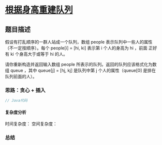 # [根据身高重建队列](根据身高重建队列"[题目地址](https://leetcode.cn/problems/queue-reconstruction-by-height/description/)")

## 题目描述
假设有打乱顺序的一群人站成一个队列，数组 people 表示队列中一些人的属性（不一定按顺序）。每个 people[i] = [hi, ki] 表示第 i 个人的身高为 hi ，前面 正好 有 ki 个身高大于或等于 hi 的人。

请你重新构造并返回输入数组 people 所表示的队列。返回的队列应该格式化为数组 queue ，其中 queue[j] = [hj, kj] 是队列中第 j 个人的属性（queue[0] 是排在队列前面的人）。

### 思路：贪心 + 插入


```java
// Java代码
```

#### 复杂度分析
时间复杂度：
空间复杂度：

### 总结
